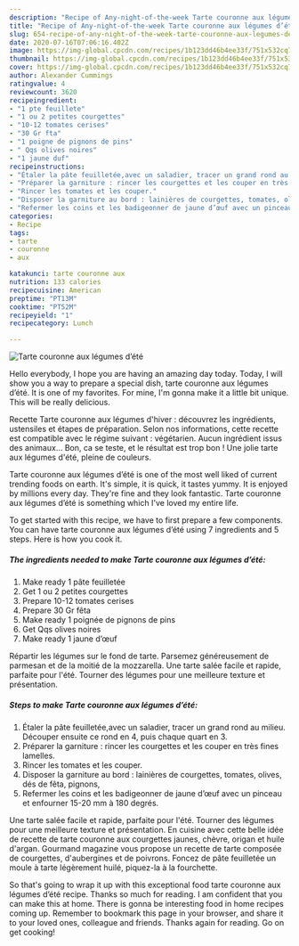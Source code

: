 ```yaml
---
description: "Recipe of Any-night-of-the-week Tarte couronne aux légumes d’été"
title: "Recipe of Any-night-of-the-week Tarte couronne aux légumes d’été"
slug: 654-recipe-of-any-night-of-the-week-tarte-couronne-aux-legumes-dete
date: 2020-07-16T07:06:16.402Z
image: https://img-global.cpcdn.com/recipes/1b123dd46b4ee33f/751x532cq70/tarte-couronne-aux-legumes-dete-photo-principale-de-la-recette.jpg
thumbnail: https://img-global.cpcdn.com/recipes/1b123dd46b4ee33f/751x532cq70/tarte-couronne-aux-legumes-dete-photo-principale-de-la-recette.jpg
cover: https://img-global.cpcdn.com/recipes/1b123dd46b4ee33f/751x532cq70/tarte-couronne-aux-legumes-dete-photo-principale-de-la-recette.jpg
author: Alexander Cummings
ratingvalue: 4
reviewcount: 3620
recipeingredient:
- "1 pte feuillete"
- "1 ou 2 petites courgettes"
- "10-12 tomates cerises"
- "30 Gr fta"
- "1 poigne de pignons de pins"
- " Qqs olives noires"
- "1 jaune duf"
recipeinstructions:
- "Étaler la pâte feuilletée,avec un saladier, tracer un grand rond au milieu. Découper ensuite ce rond en 4, puis chaque quart en 3."
- "Préparer la garniture : rincer les courgettes et les couper en très fines lamelles."
- "Rincer les tomates et les couper."
- "Disposer la garniture au bord : lainières de courgettes, tomates, olives, dés de fêta, pignons,"
- "Refermer les coins et les badigeonner de jaune d’œuf avec un pinceau et enfourner 15-20 mm à 180 degrés."
categories:
- Recipe
tags:
- tarte
- couronne
- aux

katakunci: tarte couronne aux 
nutrition: 133 calories
recipecuisine: American
preptime: "PT13M"
cooktime: "PT52M"
recipeyield: "1"
recipecategory: Lunch

---
```



![Tarte couronne aux légumes d’été](https://img-global.cpcdn.com/recipes/1b123dd46b4ee33f/751x532cq70/tarte-couronne-aux-legumes-dete-photo-principale-de-la-recette.jpg)

Hello everybody, I hope you are having an amazing day today. Today, I will show you a way to prepare a special dish, tarte couronne aux légumes d’été. It is one of my favorites. For mine, I'm gonna make it a little bit unique. This will be really delicious.

Recette Tarte couronne aux légumes d&#39;hiver : découvrez les ingrédients, ustensiles et étapes de préparation. Selon nos informations, cette recette est compatible avec le régime suivant : végétarien. Aucun ingrédient issus des animaux… Bon, ca se teste, et le résultat est trop bon ! Une jolie tarte aux légumes d&#39;été, pleine de couleurs.

Tarte couronne aux légumes d’été is one of the most well liked of current trending foods on earth. It's simple, it is quick, it tastes yummy. It is enjoyed by millions every day. They're fine and they look fantastic. Tarte couronne aux légumes d’été is something which I've loved my entire life.


To get started with this recipe, we have to first prepare a few components. You can have tarte couronne aux légumes d’été using 7 ingredients and 5 steps. Here is how you cook it.

<!--inarticleads1-->

##### The ingredients needed to make Tarte couronne aux légumes d’été:

1. Make ready 1 pâte feuilletée
1. Get 1 ou 2 petites courgettes
1. Prepare 10-12 tomates cerises
1. Prepare 30 Gr fêta
1. Make ready 1 poignée de pignons de pins
1. Get  Qqs olives noires
1. Make ready 1 jaune d’œuf


Répartir les légumes sur le fond de tarte. Parsemez généreusement de parmesan et de la moitié de la mozzarella. Une tarte salée facile et rapide, parfaite pour l&#39;été. Tourner des légumes pour une meilleure texture et présentation. 

<!--inarticleads2-->

##### Steps to make Tarte couronne aux légumes d’été:

1. Étaler la pâte feuilletée,avec un saladier, tracer un grand rond au milieu. Découper ensuite ce rond en 4, puis chaque quart en 3.
1. Préparer la garniture : rincer les courgettes et les couper en très fines lamelles.
1. Rincer les tomates et les couper.
1. Disposer la garniture au bord : lainières de courgettes, tomates, olives, dés de fêta, pignons,
1. Refermer les coins et les badigeonner de jaune d’œuf avec un pinceau et enfourner 15-20 mm à 180 degrés.


Une tarte salée facile et rapide, parfaite pour l&#39;été. Tourner des légumes pour une meilleure texture et présentation. En cuisine avec cette belle idée de recette de tarte couronne aux courgettes jaunes, chèvre, origan et huile d&#39;argan. Gourmand magazine vous propose un recette de tarte composée de courgettes, d&#39;aubergines et de poivrons. Foncez de pâte feuilletée un moule à tarte légèrement huilé, piquez-la à la fourchette. 

So that's going to wrap it up with this exceptional food tarte couronne aux légumes d’été recipe. Thanks so much for reading. I am confident that you can make this at home. There is gonna be interesting food in home recipes coming up. Remember to bookmark this page in your browser, and share it to your loved ones, colleague and friends. Thanks again for reading. Go on get cooking!
